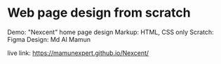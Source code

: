 Web page design from scratch 
============================


Demo: "Nexcent" home page design
Markup: HTML, CSS only
Scratch: Figma
Design: Md Al Mamun

live link: https://mamunexpert.github.io/Nexcent/
